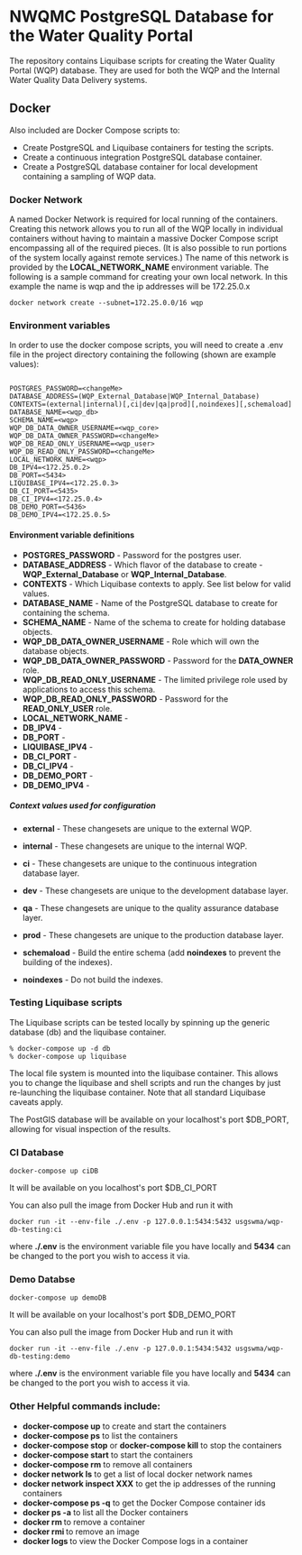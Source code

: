 # NWQMC PostgreSQL Database for the Water Quality Portal

The repository contains Liquibase scripts for creating the Water Quality Portal (WQP) database. They are used for both the WQP and the Internal Water Quality Data Delivery systems.

## Docker
Also included are Docker Compose scripts to:
* Create PostgreSQL and Liquibase containers for testing the scripts.
* Create a continuous integration PostgreSQL database container.
* Create a PostgreSQL database container for local development containing a sampling of WQP data.

### Docker Network
A named Docker Network is required for local running of the containers. Creating this network allows you to run all of the WQP locally in individual containers without having to maintain a massive Docker Compose script encompassing all of the required pieces. (It is also possible to run portions of the system locally against remote services.) The name of this network is provided by the __LOCAL_NETWORK_NAME__ environment variable. The following is a sample command for creating your own local network. In this example the name is wqp and the ip addresses will be 172.25.0.x

```
docker network create --subnet=172.25.0.0/16 wqp
```

### Environment variables
In order to use the docker compose scripts, you will need to create a .env file in the project directory containing
the following (shown are example values):
```

POSTGRES_PASSWORD=<changeMe>
DATABASE_ADDRESS=(WQP_External_Database|WQP_Internal_Database)
CONTEXTS=(external|internal)[,ci|dev|qa|prod][,noindexes][,schemaload]
DATABASE_NAME=<wqp_db>
SCHEMA_NAME=<wqp>
WQP_DB_DATA_OWNER_USERNAME=<wqp_core>
WQP_DB_DATA_OWNER_PASSWORD=<changeMe>
WQP_DB_READ_ONLY_USERNAME=<wqp_user>
WQP_DB_READ_ONLY_PASSWORD=<changeMe>
LOCAL_NETWORK_NAME=<wqp>
DB_IPV4=<172.25.0.2>
DB_PORT=<5434>
LIQUIBASE_IPV4=<172.25.0.3>
DB_CI_PORT=<5435>
DB_CI_IPV4=<172.25.0.4>
DB_DEMO_PORT=<5436>
DB_DEMO_IPV4=<172.25.0.5>
```
#### Environment variable definitions

* **POSTGRES_PASSWORD** - Password for the postgres user.
* **DATABASE_ADDRESS** - Which flavor of the database to create - **WQP_External_Database** or **WQP_Internal_Database**.
* **CONTEXTS** - Which Liquibase contexts to apply. See list below for valid values.
* **DATABASE_NAME** - Name of the PostgreSQL database to create for containing the schema.
* **SCHEMA_NAME** - Name of the schema to create for holding database objects.
* **WQP_DB_DATA_OWNER_USERNAME** - Role which will own the database objects.
* **WQP_DB_DATA_OWNER_PASSWORD** - Password for the **DATA_OWNER** role.
* **WQP_DB_READ_ONLY_USERNAME** - The limited privilege role used by applications to access this schema.
* **WQP_DB_READ_ONLY_PASSWORD** - Password for the **READ_ONLY_USER** role.
* **LOCAL_NETWORK_NAME** - 
* **DB_IPV4** - 
* **DB_PORT** - 
* **LIQUIBASE_IPV4** - 
* **DB_CI_PORT** - 
* **DB_CI_IPV4** - 
* **DB_DEMO_PORT** - 
* **DB_DEMO_IPV4** - 

##### Context values used for configuration

* **external** - These changesets are unique to the external WQP.
* **internal** - These changesets are unique to the internal WQP.

* **ci** - These changesets are unique to the continuous integration database layer.
* **dev** - These changesets are unique to the development database layer.
* **qa** - These changesets are unique to the quality assurance database layer.
* **prod** - These changesets are unique to the production database layer.

* **schemaload** - Build the entire schema (add **noindexes** to prevent the building of the indexes).

* **noindexes** - Do not build the indexes.

### Testing Liquibase scripts
The Liquibase scripts can be tested locally by spinning up the generic database (db) and the liquibase container.
```
% docker-compose up -d db
% docker-compose up liquibase
```
The local file system is mounted into the liquibase container. This allows you to change the liquibase and shell scripts and run the changes by just re-launching the liquibase container. Note that all standard Liquibase caveats apply.

The PostGIS database will be available on your localhost's port $DB_PORT, allowing for visual inspection of the results.

### CI Database
```
docker-compose up ciDB
```
It will be available on you localhost's port $DB_CI_PORT

You can also pull the image from Docker Hub and run it with

```
docker run -it --env-file ./.env -p 127.0.0.1:5434:5432 usgswma/wqp-db-testing:ci
```
where __./.env__ is the environment variable file you have locally and __5434__ can be changed to the port you wish to access it via.

### Demo Databse
```
docker-compose up demoDB
```

It will be available on your localhost's port $DB_DEMO_PORT


You can also pull the image from Docker Hub and run it with

```
docker run -it --env-file ./.env -p 127.0.0.1:5434:5432 usgswma/wqp-db-testing:demo
```
where __./.env__ is the environment variable file you have locally and __5434__ can be changed to the port you wish to access it via.

### Other Helpful commands include:
* __docker-compose up__ to create and start the containers
* __docker-compose ps__ to list the containers
* __docker-compose stop__ or __docker-compose kill__ to stop the containers
* __docker-compose start__ to start the containers
* __docker-compose rm__ to remove all containers
* __docker network ls__ to get a list of local docker network names
* __docker network inspect XXX__ to get the ip addresses of the running containers
* __docker-compose ps -q__ to get the Docker Compose container ids
* __docker ps -a__ to list all the Docker containers
* __docker rm <containerId>__ to remove a container
* __docker rmi <imageId>__ to remove an image
* __docker logs <containerID>__ to view the Docker Compose logs in a container
